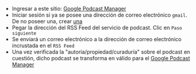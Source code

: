 * Ingresar a este sitio: [Google Podcast Manager](https://podcastsmanager.google.com/)
* Iniciar sesión si ya se posee una dirección de correo electrónico `gmail`. De no poseer una, crear [una](https://www.argentina.gob.ar/miargentina/crear-mi-cuenta/como-generar-un-correo-electronico/gmail)
* Pegar la dirección del RSS Feed del servicio de podcast. Clic en `Paso siguiente`
* Se enviará un correo electrónico a la dirección de correo electrónico incrustada en el `RSS Feed`
* Una vez verificada la "autoría/propiedad/curaduría" sobre el podcast en cuestión, dicho podcast se transforma en válido para el [Google Podcast Manager](https://podcastsmanager.google.com/)